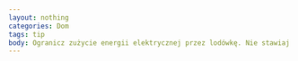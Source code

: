 ```yaml
---
layout: nothing
categories: Dom
tags: tip
body: Ogranicz zużycie energii elektrycznej przez lodówkę. Nie stawiaj jej blisko źródeł ciepła, takich jak grzejniki, kuchenki czy okno wystawione na południową stronę.
---
```

